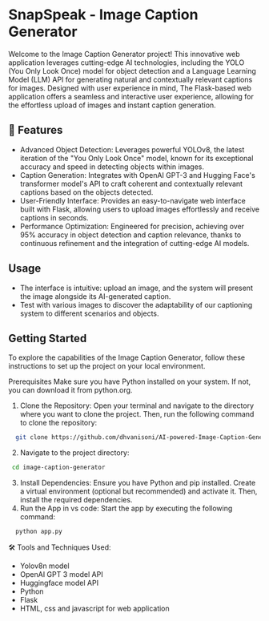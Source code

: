 # SnapSpeak - Image Caption Generator

Welcome to the Image Caption Generator project! This innovative web application leverages cutting-edge AI technologies, including the YOLO (You Only Look Once) model for object detection and a Language Learning Model (LLM) API for generating natural and contextually relevant captions for images. Designed with user experience in mind, The Flask-based web application offers a seamless and interactive user experience, allowing for the effortless upload of images and instant caption generation.

## 🚀 Features
- Advanced Object Detection: Leverages powerful YOLOv8, the latest iteration of the "You Only Look Once" model, known for its exceptional accuracy and speed in detecting objects within images.
- Caption Generation: Integrates with OpenAI GPT-3 and Hugging Face's transformer model's API to craft coherent and contextually relevant captions based on the objects detected.
- User-Friendly Interface: Provides an easy-to-navigate web interface built with Flask, allowing users to upload images effortlessly and receive captions in seconds.
- Performance Optimization: Engineered for precision, achieving over 95% accuracy in object detection and caption relevance, thanks to continuous refinement and the integration of cutting-edge AI models.

## Usage
- The interface is intuitive: upload an image, and the system will present the image alongside its AI-generated caption.
- Test with various images to discover the adaptability of our captioning system to different scenarios and objects.

## Getting Started
To explore the capabilities of the Image Caption Generator, follow these instructions to set up the project on your local environment.

Prerequisites
Make sure you have Python installed on your system. If not, you can download it from python.org.

1. Clone the Repository: Open your terminal and navigate to the directory where you want to clone the project. Then, run the following command to clone the repository:
```bash
  git clone https://github.com/dhvanisoni/AI-powered-Image-Caption-Generator-.git
```
2. Navigate to the project directory:
 ```bash
  cd image-caption-generator
```
3. Install Dependencies: Ensure you have Python and pip installed. Create a virtual environment (optional but recommended) and activate it. Then, install the required dependencies.
4. Run the App in vs code: Start the app by executing the following command:
```bash
  python app.py
```

🛠️ Tools and Techniques Used:
- Yolov8n model
- OpenAI GPT 3 model API
- Huggingface model API
- Python 
- Flask 
- HTML, css and javascript for web application

